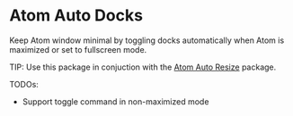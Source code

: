 # Atom Auto Docks

Keep Atom window minimal by toggling docks automatically when Atom is maximized
or set to fullscreen mode.

TIP: Use this package in conjuction with the
[Atom Auto Resize](https://atom.io/packages/atom-auto-resize) package.

TODOs:
* Support toggle command in non-maximized mode

